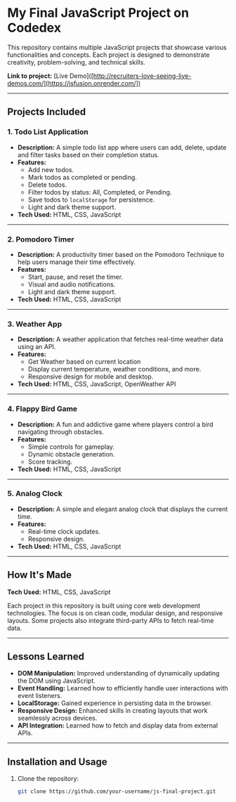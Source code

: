 # My Final JavaScript Project on Codedex

This repository contains multiple JavaScript projects that showcase various functionalities and concepts. Each project is designed to demonstrate creativity, problem-solving, and technical skills.

**Link to project:** [Live Demo]([http://recruiters-love-seeing-live-demos.com/](https://jsfusion.onrender.com/])

---

## Projects Included

### 1. **Todo List Application**

- **Description:** A simple todo list app where users can add, delete, update and filter tasks based on their completion status.
- **Features:**
  - Add new todos.
  - Mark todos as completed or pending.
  - Delete todos.
  - Filter todos by status: All, Completed, or Pending.
  - Save todos to `localStorage` for persistence.
  - Light and dark theme support.
- **Tech Used:** HTML, CSS, JavaScript

---

### 2. **Pomodoro Timer**

- **Description:** A productivity timer based on the Pomodoro Technique to help users manage their time effectively.
- **Features:**
  - Start, pause, and reset the timer.
  - Visual and audio notifications.
  - Light and dark theme support.
- **Tech Used:** HTML, CSS, JavaScript

---

### 3. **Weather App**

- **Description:** A weather application that fetches real-time weather data using an API.
- **Features:**
  - Get Weather based on current location
  - Display current temperature, weather conditions, and more.
  - Responsive design for mobile and desktop.
- **Tech Used:** HTML, CSS, JavaScript, OpenWeather API

---

### 4. **Flappy Bird Game**

- **Description:** A fun and addictive game where players control a bird navigating through obstacles.
- **Features:**
  - Simple controls for gameplay.
  - Dynamic obstacle generation.
  - Score tracking.
- **Tech Used:** HTML, CSS, JavaScript

---

### 5. **Analog Clock**

- **Description:** A simple and elegant analog clock that displays the current time.
- **Features:**
  - Real-time clock updates.
  - Responsive design.
- **Tech Used:** HTML, CSS, JavaScript

---

## How It's Made

**Tech Used:** HTML, CSS, JavaScript

Each project in this repository is built using core web development technologies. The focus is on clean code, modular design, and responsive layouts. Some projects also integrate third-party APIs to fetch real-time data.

---

## Lessons Learned

- **DOM Manipulation:** Improved understanding of dynamically updating the DOM using JavaScript.
- **Event Handling:** Learned how to efficiently handle user interactions with event listeners.
- **LocalStorage:** Gained experience in persisting data in the browser.
- **Responsive Design:** Enhanced skills in creating layouts that work seamlessly across devices.
- **API Integration:** Learned how to fetch and display data from external APIs.

---

## Installation and Usage

1. Clone the repository:
   ```bash
   git clone https://github.com/your-username/js-final-project.git
   ```

